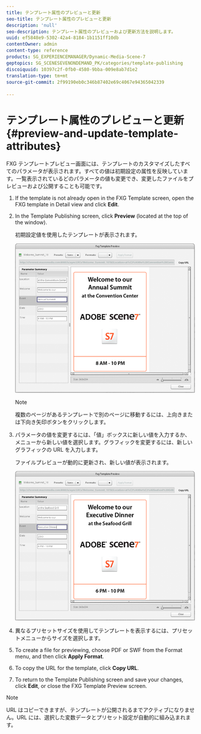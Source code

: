 ```yaml
---
title: テンプレート属性のプレビューと更新
seo-title: テンプレート属性のプレビューと更新
description: 'null'
seo-description: テンプレート属性のプレビューおよび更新方法を説明します。
uuid: ef5848e9-5302-42a4-8184-1b1151ff10db
contentOwner: admin
content-type: reference
products: SG_EXPERIENCEMANAGER/Dynamic-Media-Scene-7
geptopics: SG_SCENESEVENONDEMAND_PK/categories/template-publishing
discoiquuid: 10397c2f-0fb0-4580-9bba-009e8ab7d1e2
translation-type: tm+mt
source-git-commit: 2f99190eb0c346b87402e69c4067e94365042339

---
```



# テンプレート属性のプレビューと更新{#preview-and-update-template-attributes}

FXG テンプレートプレビュー画面には、テンプレートのカスタマイズしたすべてのパラメータが表示されます。すべての値は初期設定の属性を反映しています。一覧表示されているどのパラメータの値も変更でき、変更したファイルをプレビューおよび公開することも可能です。

1. If the template is not already open in the FXG Template screen, open the FXG template in Detail view and click **Edit**.
1. In the Template Publishing screen, click **Preview** (located at the top of the window).

   初期設定値を使用したテンプレートが表示されます。

   ![FXGテンプレートプレビュー画面の初期設定パラメータ](/help/assets/wp_fxg_preview_a.png)

   >[!NOTE]
   >
   >複数のページがあるテンプレートで別のページに移動するには、上向きまたは下向き矢印ボタンをクリックします。

1. パラメータの値を変更するには、「値」ボックスに新しい値を入力するか、メニューから新しい値を選択します。グラフィックを変更するには、新しいグラフィックの URL を入力します。

   ファイルプレビューが動的に更新され、新しい値が表示されます。

   ![新しい値が動的に反映されます。](/help/assets/wp_fxg_preview_b.png)

1. 異なるプリセットサイズを使用してテンプレートを表示するには、プリセットメニューからサイズを選択します。
1. To create a file for previewing, choose PDF or SWF from the Format menu, and then click **Apply Format**.
1. To copy the URL for the template, click **Copy URL**.
1. To return to the Template Publishing screen and save your changes, click **Edit**, or close the FXG Template Preview screen.

>[!NOTE]
>
>URL はコピーできますが、テンプレートが公開されるまでアクティブになりません。URL には、選択した変数データとプリセット設定が自動的に組み込まれます。

